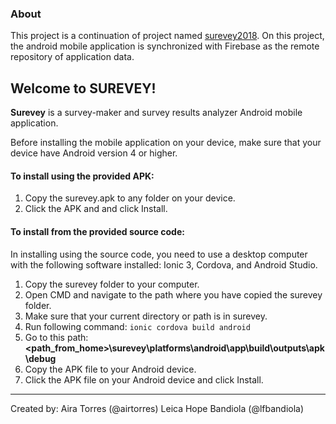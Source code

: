 ### About

This project is a continuation of project named [surevey2018](https://github.com/airtorres/surevey2018). On this project, the android mobile application is synchronized with Firebase as the remote repository of application data.

## Welcome to SUREVEY!

**Surevey** is a survey-maker and survey results analyzer Android mobile application.

Before installing the mobile application on your device,
make sure that your device have Android version 4 or higher.

#### To install using the provided APK:

1. Copy the surevey.apk to any folder on your device.
2. Click the APK and and click Install.

#### To install from the provided source code:

In installing using the source code, you need to use a desktop computer with the following software installed: Ionic 3, Cordova, and Android Studio.

1. Copy the surevey folder to your computer.
2. Open CMD and navigate to the path where you have copied the surevey folder.
3. Make sure that your current directory or path is in surevey.
4. Run following command: `ionic cordova build android`
5. Go to this path: **<path_from_home>\surevey\platforms\android\app\build\outputs\apk\debug**
6. Copy the APK file to your Android device.
7. Click the APK file on your Android device and click Install.

---

Created by:
Aira Torres (@airtorres)
Leica Hope Bandiola (@lfbandiola)
